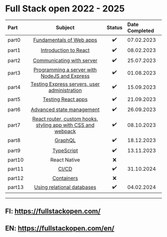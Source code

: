 # Full Stack open 2022 - 2025

| **Part** |                                                         **Subject**                                                         |     **Status**     | **Date Completed** |
| :------- | :-------------------------------------------------------------------------------------------------------------------------: | :----------------: | :----------------- |
| part0    |                   [Fundamentals of Web apps](https://github.com/juhamikael/fullstackopen/tree/main/part0)                   | :heavy_check_mark: | 07.02.2023         |
| part1    |                    [Introduction to React](https://github.com/juhamikael/fullstackopen/tree/main/part1)                     | :heavy_check_mark: | 08.02.2023         |
| part2    |                  [Communicating with server](https://github.com/juhamikael/fullstackopen/tree/main/part2)                   | :heavy_check_mark: | 25.07.2023         |
| part3    |         [Programming a server with NodeJS and Express](https://github.com/juhamikael/fullstackopen/tree/main/part3)         | :heavy_check_mark: | 01.08.2023         |
| part4    |         [Testing Express servers, user administration](https://github.com/juhamikael/fullstackopen/tree/main/part4)         | :heavy_check_mark: | 15.09.2023         |
| part5    |                      [Testing React apps](https://github.com/juhamikael/fullstackopen/tree/main/part5)                      | :heavy_check_mark: | 21.09.2023         |
| part6    |                  [Advanced state management](https://github.com/juhamikael/fullstackopen/tree/main/part6)                   | :heavy_check_mark: | 26.09.2023         |
| part7    | [React router, custom hooks, styling app with CSS and webpack](https://github.com/juhamikael/fullstackopen/tree/main/part7) | :heavy_check_mark: | 08.10.2023         |
| part8    |                           [GraphQL](https://github.com/juhamikael/fullstackopen/tree/main/part8)                            | :heavy_check_mark: | 18.12.2023         |
| part9    |                          [TypeScript](https://github.com/juhamikael/fullstackopen/tree/main/part9)                          | :heavy_check_mark: | 13.11.2023         |
| part10   |                                                        React Native                                                         |        :x:         |                    |
| part11   |                          [CI/CD](https://github.com/juhamikael/fullstackopen/tree/main/part11)                              | :heavy_check_mark: | 31.10.2024         |
| part12   |          [Containers](https://github.com/juhamikael/fullstackopen/tree/main/part12)                                         |        :x:         |                    |
| part13   |                 [Using relational databases](https://github.com/juhamikael/fullstackopen/tree/main/part13)                  | :heavy_check_mark: | 04.02.2024         |
---

## FI: <https://fullstackopen.com/>  

## EN: <https://fullstackopen.com/en/>


